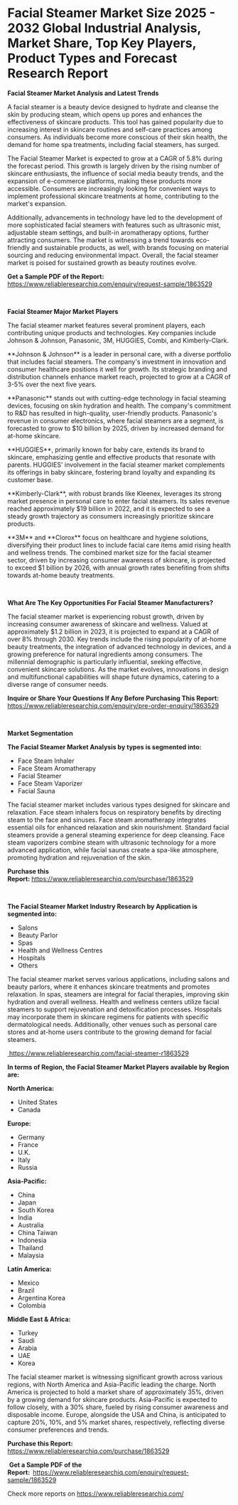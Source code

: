 <p><h1>Facial Steamer Market Size 2025 - 2032 Global Industrial Analysis, Market Share, Top Key Players, Product Types and Forecast Research Report</h1></p><p><strong>Facial Steamer Market Analysis and Latest Trends</strong></p>
<p><p>A facial steamer is a beauty device designed to hydrate and cleanse the skin by producing steam, which opens up pores and enhances the effectiveness of skincare products. This tool has gained popularity due to increasing interest in skincare routines and self-care practices among consumers. As individuals become more conscious of their skin health, the demand for home spa treatments, including facial steamers, has surged.</p><p>The Facial Steamer Market is expected to grow at a CAGR of 5.8% during the forecast period. This growth is largely driven by the rising number of skincare enthusiasts, the influence of social media beauty trends, and the expansion of e-commerce platforms, making these products more accessible. Consumers are increasingly looking for convenient ways to implement professional skincare treatments at home, contributing to the market's expansion.</p><p>Additionally, advancements in technology have led to the development of more sophisticated facial steamers with features such as ultrasonic mist, adjustable steam settings, and built-in aromatherapy options, further attracting consumers. The market is witnessing a trend towards eco-friendly and sustainable products, as well, with brands focusing on material sourcing and reducing environmental impact. Overall, the facial steamer market is poised for sustained growth as beauty routines evolve.</p></p>
<p><strong>Get a Sample PDF of the Report:&nbsp;</strong> <a href="https://www.reliableresearchiq.com/enquiry/request-sample/1863529?utm_campaign=3318&utm_medium=2&utm_source=Github&utm_content=ia&utm_term=04042025&utm_id=facial-steamer">https://www.reliableresearchiq.com/enquiry/request-sample/1863529</a></p>
<p>&nbsp;</p>
<p><strong>Facial Steamer Major Market Players</strong></p>
<p><p>The facial steamer market features several prominent players, each contributing unique products and technologies. Key companies include Johnson & Johnson, Panasonic, 3M, HUGGIES, Combi, and Kimberly-Clark.</p><p>**Johnson & Johnson** is a leader in personal care, with a diverse portfolio that includes facial steamers. The company's investment in innovation and consumer healthcare positions it well for growth. Its strategic branding and distribution channels enhance market reach, projected to grow at a CAGR of 3-5% over the next five years.</p><p>**Panasonic** stands out with cutting-edge technology in facial steaming devices, focusing on skin hydration and health. The company's commitment to R&D has resulted in high-quality, user-friendly products. Panasonic's revenue in consumer electronics, where facial steamers are a segment, is forecasted to grow to $10 billion by 2025, driven by increased demand for at-home skincare.</p><p>**HUGGIES**, primarily known for baby care, extends its brand to skincare, emphasizing gentle and effective products that resonate with parents. HUGGIES' involvement in the facial steamer market complements its offerings in baby skincare, fostering brand loyalty and expanding its customer base.</p><p>**Kimberly-Clark**, with robust brands like Kleenex, leverages its strong market presence in personal care to enter facial steamers. Its sales revenue reached approximately $19 billion in 2022, and it is expected to see a steady growth trajectory as consumers increasingly prioritize skincare products.</p><p>**3M** and **Clorox** focus on healthcare and hygiene solutions, diversifying their product lines to include facial care items amid rising health and wellness trends. The combined market size for the facial steamer sector, driven by increasing consumer awareness of skincare, is projected to exceed $1 billion by 2026, with annual growth rates benefiting from shifts towards at-home beauty treatments.</p></p>
<p>&nbsp;</p>
<p><strong>What Are The Key Opportunities For Facial Steamer Manufacturers?</strong></p>
<p><p>The facial steamer market is experiencing robust growth, driven by increasing consumer awareness of skincare and wellness. Valued at approximately $1.2 billion in 2023, it is projected to expand at a CAGR of over 8% through 2030. Key trends include the rising popularity of at-home beauty treatments, the integration of advanced technology in devices, and a growing preference for natural ingredients among consumers. The millennial demographic is particularly influential, seeking effective, convenient skincare solutions. As the market evolves, innovations in design and multifunctional capabilities will shape future dynamics, catering to a diverse range of consumer needs.</p></p>
<p><strong>Inquire or Share Your Questions If Any Before Purchasing This Report:</strong> <a href="https://www.reliableresearchiq.com/enquiry/pre-order-enquiry/1863529?utm_campaign=3318&utm_medium=2&utm_source=Github&utm_content=ia&utm_term=04042025&utm_id=facial-steamer">https://www.reliableresearchiq.com/enquiry/pre-order-enquiry/1863529</a></p>
<p>&nbsp;</p>
<p><strong>Market Segmentation</strong></p>
<p><strong>The Facial Steamer Market Analysis by types is segmented into:</strong></p>
<p><ul><li>Face Steam Inhaler</li><li>Face Steam Aromatherapy</li><li>Facial Steamer</li><li>Face Steam Vaporizer</li><li>Facial Sauna</li></ul></p>
<p><p>The facial steamer market includes various types designed for skincare and relaxation. Face steam inhalers focus on respiratory benefits by directing steam to the face and sinuses. Face steam aromatherapy integrates essential oils for enhanced relaxation and skin nourishment. Standard facial steamers provide a general steaming experience for deep cleansing. Face steam vaporizers combine steam with ultrasonic technology for a more advanced application, while facial saunas create a spa-like atmosphere, promoting hydration and rejuvenation of the skin.</p></p>
<p><strong>Purchase this Report:&nbsp;</strong><a href="https://www.reliableresearchiq.com/purchase/1863529?utm_campaign=3318&utm_medium=2&utm_source=Github&utm_content=ia&utm_term=04042025&utm_id=facial-steamer">https://www.reliableresearchiq.com/purchase/1863529</a></p>
<p>&nbsp;</p>
<p><strong>The Facial Steamer Market Industry Research by Application is segmented into:</strong></p>
<p><ul><li>Salons</li><li>Beauty Parlor</li><li>Spas</li><li>Health and Wellness Centres</li><li>Hospitals</li><li>Others</li></ul></p>
<p><p>The facial steamer market serves various applications, including salons and beauty parlors, where it enhances skincare treatments and promotes relaxation. In spas, steamers are integral for facial therapies, improving skin hydration and overall wellness. Health and wellness centers utilize facial steamers to support rejuvenation and detoxification processes. Hospitals may incorporate them in skincare regimens for patients with specific dermatological needs. Additionally, other venues such as personal care stores and at-home users contribute to the growing demand for facial steamers.</p></p>
<p><a href="https://www.reliableresearchiq.com/facial-steamer-r1863529?utm_campaign=3318&utm_medium=2&utm_source=Github&utm_content=ia&utm_term=04042025&utm_id=facial-steamer">&nbsp;https://www.reliableresearchiq.com/facial-steamer-r1863529</a></p>
<p><strong>In terms of Region, the Facial Steamer Market Players available by Region are:</strong></p>
<p>
    <p> <strong> North America: </strong>
        <ul>
            <li>United States</li>
            <li>Canada</li>
        </ul>
        </p> 
    <p> <strong> Europe: </strong>
        <ul>
            <li>Germany</li>
            <li>France</li>
            <li>U.K.</li>
            <li>Italy</li>
            <li>Russia</li>
        </ul>
        </p> 
    <p> <strong> Asia-Pacific: </strong>
        <ul>
            <li>China</li>
            <li>Japan</li>
            <li>South Korea</li>
            <li>India</li>
            <li>Australia</li>
            <li>China Taiwan</li>
            <li>Indonesia</li>
            <li>Thailand</li>
            <li>Malaysia</li>
        </ul>
        </p> 
    <p> <strong> Latin America: </strong>
        <ul>
            <li>Mexico</li>
            <li>Brazil</li>
            <li>Argentina Korea</li>
            <li>Colombia</li>
        </ul>
        </p> 
    <p> <strong> Middle East & Africa: </strong>
        <ul>
            <li>Turkey</li>
            <li>Saudi</li>
            <li>Arabia</li>
            <li>UAE</li>
            <li>Korea</li>
        </ul>
    </p>
    </p>
<p><p>The facial steamer market is witnessing significant growth across various regions, with North America and Asia-Pacific leading the charge. North America is projected to hold a market share of approximately 35%, driven by a growing demand for skincare products. Asia-Pacific is expected to follow closely, with a 30% share, fueled by rising consumer awareness and disposable income. Europe, alongside the USA and China, is anticipated to capture 20%, 10%, and 5% market shares, respectively, reflecting diverse consumer preferences and trends.</p></p>
<p><strong>Purchase this Report: </strong><a href="https://www.reliableresearchiq.com/purchase/1863529?utm_campaign=3318&utm_medium=2&utm_source=Github&utm_content=ia&utm_term=04042025&utm_id=facial-steamer">https://www.reliableresearchiq.com/purchase/1863529</a></p>
<p>&nbsp;<strong>Get a Sample PDF of the Report:&nbsp;&nbsp;</strong><a href="https://www.reliableresearchiq.com/enquiry/request-sample/1863529?utm_campaign=3318&utm_medium=2&utm_source=Github&utm_content=ia&utm_term=04042025&utm_id=facial-steamer">https://www.reliableresearchiq.com/enquiry/request-sample/1863529</a></p>
<p><strong></strong></p>
<p>Check more reports on <a href="https://www.reliableresearchiq.com/?utm_campaign=3318&utm_medium=2&utm_source=Github&utm_content=ia&utm_term=04042025&utm_id=facial-steamer">https://www.reliableresearchiq.com/</a></p>